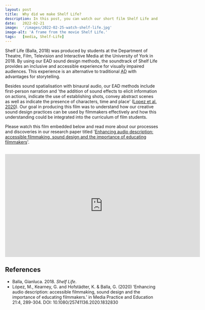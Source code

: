 ```yaml
---
layout: post
title:  Why did we make Shelf Life?
description: In this post, you can watch our short film Shelf Life and read about why we made it. 
date:   2022-02-21
image:  '/images/2022-02-25-watch-shelf-life.jpg'
image-alt: 'A frame from the movie Shelf Life.'
tags:   [media, Shelf-Life]
---
```


Shelf Life (Balla, 2018) was produced by students at the Department of Theatre, Film, Television and Interactive Media at the University of York in 2018. By using our EAD sound design methods, the soundtrack of Shelf Life provides an inclusive and accessible experience for visually impaired audiences. This experience is an alternative to traditional <abbr title="Audio Desciption">AD</abbr> with advantages for storytelling. 

Besides sound spatialisation with binaural audio, our EAD methods include first-person narration and 'the addition of sound effects to elicit information on actions, indicate the use of establishing shots, convey abstract scenes as well as indicate the presence of characters, time and place' ([Lopez et al. 2020](https://www.tandfonline.com/doi/abs/10.1080/25741136.2020.1832830?journalCode=rjmp21)). Our goal in producing this film was to understand how our creative sound design practices can be used by filmmakers effectively and how this understanding could be integrated into the curriculum of film students. 

Please watch this film embedded below and read more about our processes and discoveries in our research paper titled '[Enhancing audio description: accessible filmmaking, sound design and the importance of educating filmmakers](https://www.tandfonline.com/doi/abs/10.1080/25741136.2020.1832830?journalCode=rjmp21)'. 

<br>

<iframe src="https://player.vimeo.com/video/677736487?h=fdbb77d195" width="640" height="338" frameborder="0" allow="autoplay; fullscreen; picture-in-picture" allowfullscreen></iframe>

<br>

## References
- Balla, Gianluca. 2018. *Shelf Life*.
- López, M., Kearney, G. and Hofstädter, K. & Balla, G. (2020) ‘Enhancing audio description: accessible filmmaking, sound design and the importance of educating filmmakers.’ in Media Practice and Education 21:4, 289-304. DOI: 10.1080/25741136.2020.1832830